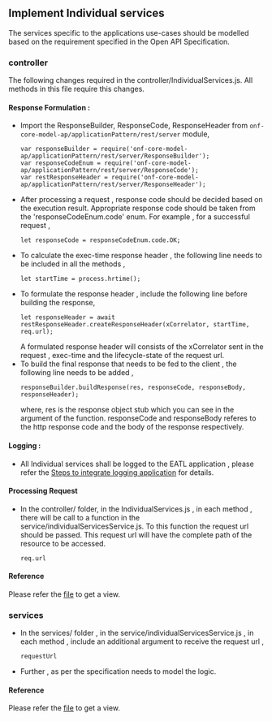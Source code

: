 ## Implement Individual services

The services specific to the applications use-cases should be modelled based on the requirement specified in the Open API Specification.

### controller 
The following changes required in the controller/IndividualServices.js. 
All methods in this file require this changes. 

#### Response Formulation :
* Import the ResponseBuilder, ResponseCode, ResponseHeader from `onf-core-model-ap/applicationPattern/rest/server` module,
  ```
  var responseBuilder = require('onf-core-model-ap/applicationPattern/rest/server/ResponseBuilder');
  var responseCodeEnum = require('onf-core-model-ap/applicationPattern/rest/server/ResponseCode');
  var restResponseHeader = require('onf-core-model-ap/applicationPattern/rest/server/ResponseHeader');
  ```
* After processing a request , response code should be decided based on the execution result. Appropriate response code should be taken from the 'responseCodeEnum.code' enum. For example , for a successful request , 
  ```
  let responseCode = responseCodeEnum.code.OK;
  ```
* To calculate the exec-time response header , the following line needs to be included in all the methods , 
  ```
  let startTime = process.hrtime();
  ```
* To formulate the response header , include the following line before building the response, 
  ```
  let responseHeader = await restResponseHeader.createResponseHeader(xCorrelator, startTime, req.url);
  ```
  A formulated response header will consists of the xCorrelator sent in the request , exec-time and the lifecycle-state of the request url.
* To build the final response that needs to be fed to the client , the following line needs to be added , 
  ```
  responseBuilder.buildResponse(res, responseCode, responseBody, responseHeader);
  ```
  where, res is the response object stub which you can see in the argument of the function. responseCode and responseBody referes to the http response code and the body of the response respectively.  

#### Logging :

* All Individual services shall be logged to the EATL application , please refer the [Steps to integrate logging application](../Steps2IntegrateLoggingApplication/Steps2IntegrateLoggingApplication.md)  for details.

#### Processing Request
* In the controller/ folder, in the IndividualServices.js , in each method , there will be call to a function in the service/individualServicesService.js. To this function the request url should be passed. This request url will have the complete path of the resource to be accessed.
  ```
  req.url
  ```
#### Reference 
Please refer the [file](https://github.com/openBackhaul/RegistryOffice/blob/develop/server/controllers/IndividualServices.js) to get a view.

### services
* In the services/ folder , in the service/individualServicesService.js , in each method , include an additional argument to receive the request url ,
  ```
  requestUrl
  ```
* Further , as per the specification needs to model the logic.

#### Reference 
Please refer the [file](https://github.com/openBackhaul/RegistryOffice/blob/develop/server/service/HttpClientService.js) to get a view.
